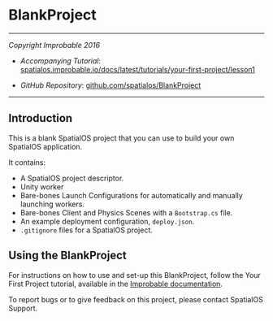 # BlankProject
---

*Copyright Improbable 2016*

- *Accompanying Tutorial*: [spatialos.improbable.io/docs/latest/tutorials/your-first-project/lesson1](https://spatialos.improbable.io/docs/latest/tutorials/your-first-project/lesson1)

- *GitHub Repository*: [github.com/spatialos/BlankProject](https://github.com/spatialos/BlankProject)

---

## Introduction

This is a blank SpatialOS project that you can use to build your own SpatialOS application.

It contains:

* A SpatialOS project descriptor.
* Unity worker
* Bare-bones Launch Configurations for automatically and manually launching workers.
* Bare-bones Client and Physics Scenes with a `Bootstrap.cs` file.
* An example deployment configuration, `deploy.json`.
* `.gitignore` files for a SpatialOS project.

## Using the BlankProject

For instructions on how to use and set-up this BlankProject, follow the Your First Project tutorial, available in
the [Improbable documentation](https://spatialos.improbable.io/docs/).

To report bugs or to give feedback on this project, please contact SpatialOS Support.